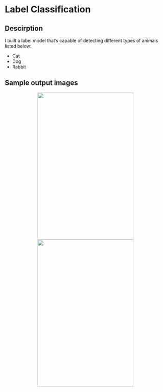# Label Classification

## **Descirption** 
I built a label model that’s capable of detecting different types of animals listed below:
* Cat 
* Dog
* Rabbit

## **Sample output images**
<p align="center">
  <img width="300" height="460" src="h(https://i.imgur.com/yCfDiFy.png">
  <img width="300" height="460" src="https://i.imgur.com/7qCYaDG.png">
</p>
